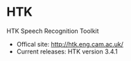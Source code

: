 # HTK
HTK Speech Recognition Toolkit

* Offical site: http://htk.eng.cam.ac.uk/
* Current releases: HTK version 3.4.1 
